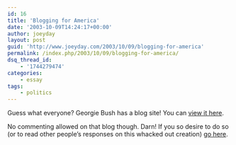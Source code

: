 ```yaml
---
id: 16
title: 'Blogging for America'
date: '2003-10-09T14:24:17+00:00'
author: joeyday
layout: post
guid: 'http://www.joeyday.com/2003/10/09/blogging-for-america'
permalink: /index.php/2003/10/09/blogging-for-america/
dsq_thread_id:
    - '1744279474'
categories:
    - essay
tags:
    - politics
---
```


Guess what everyone? Georgie Bush has a blog site! You can [view it here](http://georgewbush.com/blog/).

No commenting allowed on that blog though. Darn! If you so desire to do so (or to read other people’s responses on this whacked out creation) [go here](http://blog.deanforamerica.com/archives/001785.html).